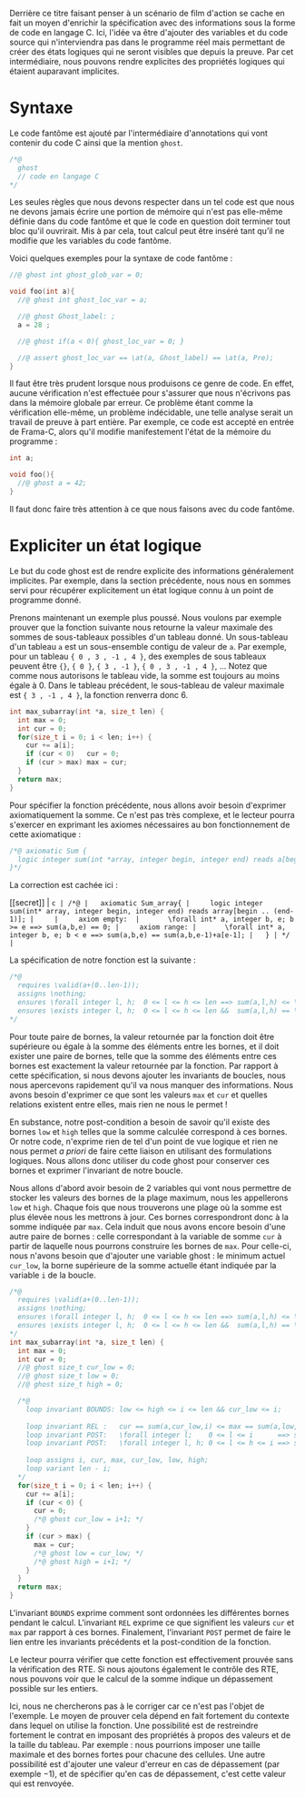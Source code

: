Derrière ce titre faisant penser à un scénario de film d'action se cache en fait
un moyen d'enrichir la spécification avec des informations sous la forme de code
en langage C. Ici, l'idée va être d'ajouter des variables et du code source qui
n'interviendra pas dans le programme réel mais permettant de créer des états 
logiques qui ne seront visibles que depuis la preuve. Par cet intermédiaire, 
nous pouvons rendre explicites des propriétés logiques qui étaient auparavant
implicites.

# Syntaxe

Le code fantôme est ajouté par l'intermédiaire d'annotations qui vont contenir 
du code C ainsi que la mention ```ghost```. 

```c
/*@
  ghost
  // code en langage C
*/
```

Les seules règles que nous devons respecter dans un tel code est que nous ne 
devons jamais écrire une portion de mémoire qui n'est pas elle-même définie dans
du code fantôme et que le code en question doit terminer tout bloc qu'il
ouvrirait. Mis à par cela, tout calcul peut être inséré tant qu’il ne modifie
*que* les variables du code fantôme.

Voici quelques exemples pour la syntaxe de code fantôme :

```c
//@ ghost int ghost_glob_var = 0;

void foo(int a){
  //@ ghost int ghost_loc_var = a;

  //@ ghost Ghost_label: ;
  a = 28 ;

  //@ ghost if(a < 0){ ghost_loc_var = 0; }

  //@ assert ghost_loc_var == \at(a, Ghost_label) == \at(a, Pre);
}
```

Il faut être très prudent lorsque nous produisons ce genre de code. En effet, 
aucune vérification n'est effectuée pour s'assurer que nous n'écrivons pas dans
la mémoire globale par erreur. Ce problème étant comme la vérification elle-même, 
un problème indécidable, une telle analyse serait un travail de preuve à part 
entière. Par exemple, ce code est accepté en entrée de Frama-C, alors qu'il 
modifie manifestement l'état de la mémoire du programme :

```c
int a;

void foo(){
  //@ ghost a = 42;
}
```

Il faut donc faire très attention à ce que nous faisons avec du code fantôme.

# Expliciter un état logique

Le but du code ghost est de rendre explicite des informations généralement 
implicites. Par exemple, dans la section précédente, nous nous en sommes servi
pour récupérer explicitement un état logique connu à un point de programme 
donné. 

Prenons maintenant un exemple plus poussé. Nous voulons par exemple prouver que
la fonction suivante nous retourne la valeur maximale des sommes de
sous-tableaux possibles d'un tableau donné. Un sous-tableau d'un tableau `a` est
un sous-ensemble contigu de valeur de `a`. Par exemple, pour un tableau
```{ 0 , 3 , -1 , 4 }```, des exemples de sous tableaux peuvent être ```{}```,
```{ 0 }```, ```{ 3 , -1 }```, ```{ 0 , 3 , -1 , 4 }```, ... Notez que comme
nous autorisons le tableau vide, la somme est toujours au moins égale à 0. Dans
le tableau précédent, le sous-tableau de valeur maximale est
```{ 3 , -1 , 4 }```, la fonction renverra donc 6.

```c
int max_subarray(int *a, size_t len) {
  int max = 0;
  int cur = 0;
  for(size_t i = 0; i < len; i++) {
    cur += a[i];
    if (cur < 0)   cur = 0;
    if (cur > max) max = cur;
  }
  return max;
}
```

Pour spécifier la fonction précédente, nous allons avoir besoin d'exprimer 
axiomatiquement la somme. Ce n'est pas très complexe, et le lecteur pourra
s'exercer en exprimant les axiomes nécessaires au bon fonctionnement de cette 
axiomatique :

```c
/*@ axiomatic Sum {
  logic integer sum(int *array, integer begin, integer end) reads a[begin..(end-1)];
}*/
```

La correction est cachée ici :

[[secret]]
| ```c
| /*@
|   axiomatic Sum_array{
|     logic integer sum(int* array, integer begin, integer end) reads array[begin .. (end-1)];
|    
|     axiom empty: 
|       \forall int* a, integer b, e; b >= e ==> sum(a,b,e) == 0;
|     axiom range:
|       \forall int* a, integer b, e; b < e ==> sum(a,b,e) == sum(a,b,e-1)+a[e-1];
|   }
| */
| ```

La spécification de notre fonction est la suivante :

```c
/*@ 
  requires \valid(a+(0..len-1));
  assigns \nothing;
  ensures \forall integer l, h;  0 <= l <= h <= len ==> sum(a,l,h) <= \result;
  ensures \exists integer l, h;  0 <= l <= h <= len &&  sum(a,l,h) == \result;
*/
```

Pour toute paire de bornes, la valeur retournée par la fonction doit être 
supérieure ou égale à la somme des éléments entre les bornes, et il doit exister
une paire de bornes, telle que la somme des éléments entre ces bornes est 
exactement la valeur retournée par la fonction. Par rapport à cette
spécification, si nous devons ajouter les invariants de boucles, nous nous
apercevons rapidement qu'il va nous manquer des informations. Nous avons besoin
d'exprimer ce que sont les valeurs ```max``` et ```cur``` et quelles relations
existent entre elles, mais rien ne nous le permet !

En substance, notre post-condition a besoin de savoir qu'il existe des 
bornes ```low``` et ```high``` telles que la somme calculée correspond à ces bornes. 
Or notre code, n'exprime rien de tel d'un point de vue logique et rien ne nous 
permet *a priori* de faire cette liaison en utilisant des formulations logiques.
Nous allons donc utiliser du code ghost pour conserver ces bornes et exprimer 
l'invariant de notre boucle.

Nous allons d'abord avoir besoin de 2 variables qui vont nous permettre de
stocker les valeurs des bornes de la plage maximum, nous les appellerons `low` 
et ```high```. Chaque fois que nous trouverons une plage où la somme est plus 
élevée nous les mettrons à jour. Ces bornes correspondront donc à la somme
indiquée par `max`. Cela induit que nous avons encore besoin d'une autre paire
de bornes : celle correspondant à la variable de somme ```cur``` à partir de
laquelle nous pourrons construire les bornes de ```max```. Pour celle-ci, nous
n'avons besoin que d'ajouter une variable ghost : le minimum actuel `cur_low`,
la borne supérieure de la somme actuelle étant indiquée par la variable `i` de
la boucle.

```c
/*@ 
  requires \valid(a+(0..len-1));
  assigns \nothing;
  ensures \forall integer l, h;  0 <= l <= h <= len ==> sum(a,l,h) <= \result;
  ensures \exists integer l, h;  0 <= l <= h <= len &&  sum(a,l,h) == \result;
*/
int max_subarray(int *a, size_t len) {
  int max = 0;
  int cur = 0;
  //@ ghost size_t cur_low = 0; 
  //@ ghost size_t low = 0;
  //@ ghost size_t high = 0; 

  /*@ 
    loop invariant BOUNDS: low <= high <= i <= len && cur_low <= i;
    
    loop invariant REL :   cur == sum(a,cur_low,i) <= max == sum(a,low,high);
    loop invariant POST:   \forall integer l;    0 <= l <= i      ==> sum(a,l,i) <= cur;
    loop invariant POST:   \forall integer l, h; 0 <= l <= h <= i ==> sum(a,l,h) <= max;
   
    loop assigns i, cur, max, cur_low, low, high;
    loop variant len - i; 
  */
  for(size_t i = 0; i < len; i++) {
    cur += a[i];
    if (cur < 0) {
      cur = 0;
      /*@ ghost cur_low = i+1; */
    }
    if (cur > max) {
      max = cur;
      /*@ ghost low = cur_low; */
      /*@ ghost high = i+1; */
    }
  }
  return max;
}
```

L'invariant ```BOUNDS``` exprime comment sont ordonnées les différentes bornes 
pendant le calcul. L'invariant ```REL``` exprime ce que signifient les 
valeurs ```cur``` et ```max``` par rapport à ces bornes. Finalement, 
l'invariant ```POST``` permet de faire le lien entre les invariants précédents 
et la post-condition de la fonction.

Le lecteur pourra vérifier que cette fonction est effectivement prouvée sans la
vérification des RTE. Si nous ajoutons également le contrôle des RTE, nous pouvons
voir que le calcul de la somme indique un dépassement possible sur les entiers.

Ici, nous ne chercherons pas à le corriger car ce n'est pas l'objet de l'exemple.
Le moyen de prouver cela dépend en fait fortement du contexte dans lequel on 
utilise la fonction. Une possibilité est de restreindre fortement le contrat en
imposant des propriétés à propos des valeurs et de la taille du tableau. Par 
exemple : nous pourrions imposer une taille maximale et des bornes fortes pour
chacune des cellules. Une autre possibilité est d'ajouter une valeur d'erreur
en cas de dépassement (par exemple $-1$), et de spécifier qu'en cas de 
dépassement, c'est cette valeur qui est renvoyée.